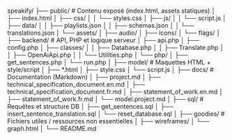 speakify/
├── public/                     # Contenu exposé (index.html, assets statiques)
│   ├── index.html
│   ├── css/
│   │   └── styles.css
│   ├── js/
│   │   └── script.js
│   ├── data/
│   │   ├── playlists.json
│   │   ├── schemas.json
│   │   └── translations.json
│   └── assets/
│       ├── audio/
│       ├── icons/
│       └── flags/
│
├── backend/                   # API, PHP et logique serveur
│   ├── api.php
│   ├── config.php
│   ├── classes/
│   │   ├── Database.php
│   │   ├── Translate.php
│   │   ├── OpenAiApi.php
│   │   └── Utilities.php
│   └── php/
│       ├── get_sentences.php
│       └── run.php
│
├── model/                     # Maquettes HTML + style/script
│   ├── *.html
│   ├── style.css
│   └── script.js
│
├── docs/                      # Documentation (Markdown)
│   ├── project.md
│   ├── technical_specification_document.en.md
│   ├── technical_specification_document.fr.md
│   ├── statement_of_work.en.md
│   ├── statement_of_work.fr.md
│   └── model.project.md
│
├── sql/                       # Requêtes et structure DB
│   ├── get_sentences.sql
│   ├── insert_sentence_translation.sql
│   └── reset_database.sql
│
├── goodies/                   # Fichiers utiles / ressources non essentielles
│   ├── wireframes/
│   └── graph.html
│
└── README.md
